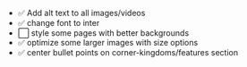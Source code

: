 -   ✅ Add alt text to all images/videos
-   ✅ change font to inter
-   ⬜ style some pages with better backgrounds
-   ✅ optimize some larger images with size options
-   ✅ center bullet points on corner-kingdoms/features section

